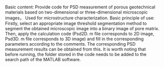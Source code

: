 Basic content: Provide code for PSD measurement of porous geotechnical materials based on two-dimensional or three-dimensional microscopic images， Used for microstructure characterization.
Basic principle of use: Firstly, select an appropriate image threshold segmentation method to segment the obtained microscopic image into a binary image of pore matrix. Then, apply the calculation code (Psd2D. m file corresponds to 2D image, Psd3D. m file corresponds to 3D image) and fill in the corresponding parameters according to the comments. The corresponding PSD measurement results can be obtained from this. It is worth noting that before running, the folder stored in the code needs to be added to the search path of the MATLAB software.
